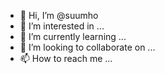 - 👋 Hi, I’m @suumho
- 👀 I’m interested in ...
- 🌱 I’m currently learning ...
- 💞️ I’m looking to collaborate on ...
- 📫 How to reach me ...

<!---
suumho/suumho is a ✨ special ✨ repository because its `README.md` (this file) appears on your GitHub profile.
You can click the Preview link to take a look at your changes.
--->

